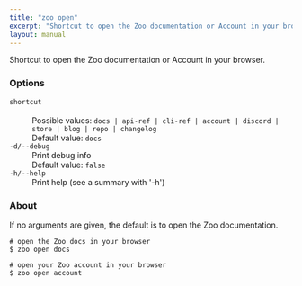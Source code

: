 ```yaml
---
title: "zoo open"
excerpt: "Shortcut to open the Zoo documentation or Account in your browser."
layout: manual
---
```


Shortcut to open the Zoo documentation or Account in your browser.

### Options

<dl class="flags">
   <dt><code>shortcut</code></dt>
   <dd><br/>Possible values: <code>docs | api-ref | cli-ref | account | discord | store | blog | repo | changelog</code><br/>Default value: <code>docs</code></dd>

   <dt><code>-d/--debug</code></dt>
   <dd>Print debug info<br/>Default value: <code>false</code></dd>

   <dt><code>-h/--help</code></dt>
   <dd>Print help (see a summary with '-h')</dd>
</dl>


### About

If no arguments are given, the default is to open the Zoo documentation.

```
# open the Zoo docs in your browser
$ zoo open docs

# open your Zoo account in your browser
$ zoo open account
```